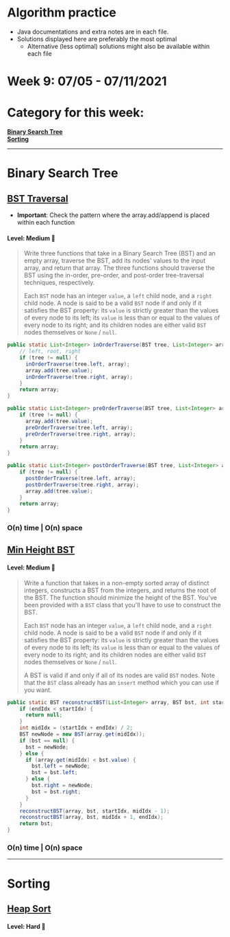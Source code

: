 # Algorithm practice

* Java documentations and extra notes are in each file.
* Solutions displayed here are preferably the most optimal
    * Alternative (less optimal) solutions might also be available within each 
    file

# Week 9: 07/05 - 07/11/2021

# Category for this week:
**[Binary Search Tree](#binary-search-tree)**<br>
**[Sorting](#sorting)**<br>

---

# Binary Search Tree

## [BST Traversal](Binary%20Search%20Trees/src/main/java/BSTTraversal.java)
* **Important**: Check the pattern where the array.add/append is placed within each function

#### Level: Medium 📘

> Write three functions that take in a Binary Search Tree (BST) and an empty array, traverse the BST, add its nodes' values to the input array, and return that array. The three functions should traverse the BST using the in-order, pre-order, and post-order tree-traversal techniques, respectively.
>
> Each `BST` node has an integer `value`, a `left` child node, and a `right` child node. A node is said to be a valid `BST` node if and only if it satisfies the BST property: its `value` is strictly greater than the values of every node to its left; its `value` is less than or equal to the values of every node to its right; and its children nodes are either valid `BST` nodes themselves or `None` / `null`.

```java
public static List<Integer> inOrderTraverse(BST tree, List<Integer> array) {
    // left, root, right
    if (tree != null) {
      inOrderTraverse(tree.left, array);
      array.add(tree.value);
      inOrderTraverse(tree.right, array);
    }
    return array;
}

public static List<Integer> preOrderTraverse(BST tree, List<Integer> array) {
    if (tree != null) {
      array.add(tree.value);
      preOrderTraverse(tree.left, array);
      preOrderTraverse(tree.right, array);
    }
    return array;
}

public static List<Integer> postOrderTraverse(BST tree, List<Integer> array) {
    if (tree != null) {
      postOrderTraverse(tree.left, array);
      postOrderTraverse(tree.right, array);
      array.add(tree.value);
    }
    return array;
}
```

### O(n) time | O(n) space

## [Min Height BST](Binary%20Search%20Trees/src/main/java/MinHeightBST.java)

#### Level: Medium 📘

> Write a function that takes in a non-empty sorted array of distinct integers, constructs a BST from the integers, and returns the root of the BST.
> The function should minimize the height of the BST.
> You've been provided with a `BST` class that you'll have to use to construct the BST.
>
> Each `BST` node has an integer `value`, a `left` child node, and a `right` child node. A node is said to be a valid `BST` node if and only if it satisfies the BST property: its `value` is strictly greater than the values of every node to its left; its `value` is less than or equal to the values of every node to its right; and its children nodes are either valid `BST` nodes themselves or `None` / `null`.
>
> A BST is valid if and only if all of its nodes are valid `BST` nodes.
> Note that the `BST` class already has an `insert` method which you can use if you want.

```java
public static BST reconstructBST(List<Integer> array, BST bst, int startIdx, int endIdx) {
    if (endIdx < startIdx) {
      return null;
    }
    int midIdx = (startIdx + endIdx) / 2;
    BST newNode = new BST(array.get(midIdx));
    if (bst == null) {
      bst = newNode;
    } else {
      if (array.get(midIdx) < bst.value) {
        bst.left = newNode;
        bst = bst.left;
      } else {
        bst.right = newNode;
        bst = bst.right;
      }
    }
    reconstructBST(array, bst, startIdx, midIdx - 1);
    reconstructBST(array, bst, midIdx + 1, endIdx);
    return bst;
}
```

### O(n) time | O(n) space

---

# Sorting

## [Heap Sort](Sortings/src/main/java/HeapSort.java)

#### Level: Hard 📕